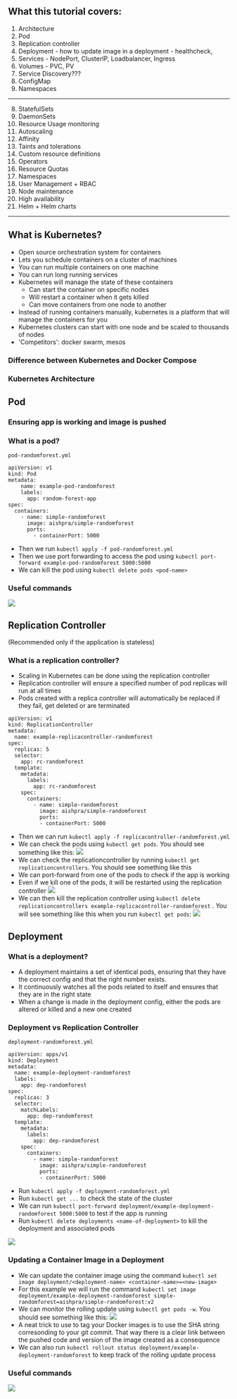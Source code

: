 ## What this tutorial covers:
1. Architecture
2. Pod
2. Replication controller
3. Deployment - how to update image in a deployment - healthcheck, 
4. Services - NodePort, ClusterIP, Loadbalancer, Ingress
5. Volumes - PVC, PV
6. Service Discovery???
7. ConfigMap
8. Namespaces


---
8. StatefulSets
9. DaemonSets
10. Resource Usage monitoring
11. Autoscaling
12. Affinity
13. Taints and tolerations
14. Custom resource definitions
15. Operators
16. Resource Quotas
17. Namespaces
18. User Management + RBAC
19. Node maintenance
20. High availability
21. Helm + Helm charts

---

## What is Kubernetes?
- Open source orchestration system for containers
- Lets you schedule containers on a cluster of machines
- You can run multiple containers on one machine
- You can run long running services
- Kubernetes will manage the state of these containers
	- Can start the container on specific nodes
	- Will restart a container when it gets killed
	- Can move containers from one node to another
-  Instead of running containers manually, kubernetes is a platform that will manage the containers for you
-  Kubernetes clusters can start with one node and be scaled to thousands of nodes
-  'Competitors': docker swarm, mesos

### Difference between Kubernetes and Docker Compose

### Kubernetes Architecture

## Pod

### Ensuring app is working and image is pushed

### What is a pod?

`pod-randomforest.yml`

```
apiVersion: v1
kind: Pod
metadata:
    name: example-pod-randomforest
    labels:
      app: random-forest-app
spec:
  containers:
    - name: simple-randomforest
      image: aishpra/simple-randomforest
      ports:
        - containerPort: 5000
```

- Then we run `kubectl apply -f pod-randomforest.yml`
- Then we use port forwarding to access the pod using `kubectl port-forward example-pod-randomforest 5000:5000`
- We can kill the pod using `kubectl delete pods <pod-name>`


### Useful commands
![](readme_images/useful.png)


## Replication Controller

(Recommended only if the application is stateless) 


### What is a replication controller?
- Scaling in Kubernetes can be done using the replication controller
- Replication controller will ensure a specified number of pod replicas will run at all times
- Pods created with a replica controller will automatically be replaced if they fail, get deleted or are terminated


```
apiVersion: v1
kind: ReplicationController
metadata:
  name: example-replicacontroller-randomforest
spec:
  replicas: 5
  selector:
    app: rc-randomforest 
  template:
    metadata:
      labels:
        app: rc-randomforest 
    spec:
      containers:
        - name: simple-randomforest
          image: aishpra/simple-randomforest
          ports:
          - containerPort: 5000
```

- Then we can run `kubectl apply -f replicacontroller-randomforest.yml` 
- We can check the pods using `kubectl get pods`. You should see something like this:
![](readme_images/rc1.png)
- We can check the replicationcontroller by running `kubectl get replicationcontrollers`. You should see something like this 
- We can port-forward from one of the pods to check if the app is working
- Even if we kill one of the pods, it will be restarted using the replication controller
![](readme_images/rc3.png)
- We can then kill the replication controller using `kubectl delete replicationcontrollers example-replicacontroller-randomforest` .
You will see something like this when you run `kubectl get pods`:
![](readme_images/rc4.png)


## Deployment

### What is a deployment?
- A deployment maintains a set of identical pods, ensuring that they have the correct config and that the right number exists.
- It  continuously watches all the pods related to itself and ensures that they are in the right state
- When a change is made in the deployment config, either the pods are altered or killed and a new one created

### Deployment vs Replication Controller

`deployment-randomforest.yml`

```
apiVersion: apps/v1
kind: Deployment
metadata:
  name: example-deployment-randomforest
  labels:
    app: dep-randomforest
spec:
  replicas: 3
  selector:
    matchLabels:
      app: dep-randomforest
  template:
    metadata:
      labels:
        app: dep-randomforest
    spec:
      containers:
        - name: simple-randomforest
          image: aishpra/simple-randomforest
          ports:
          - containerPort: 5000
```

- Run `kubectl apply -f deployment-randomforest.yml`
- Run `kubectl get ...` to check the state of the cluster
- We can run `kubectl port-forward deployment/example-deployment-randomforest 5000:5000` to test if the app is running
- Run `kubectl delete deployments <name-of-deployment>` to kill the deployment and associated pods

![](readme_images/dep1.png)

### Updating a Container Image in a Deployment

- We can update the container image using the command `kubectl set image deployment/<deployment-name> <container-name>=<new-image>`
- For this example we will run the command `kubectl set image deployment/example-deployment-randomforest simple-randomforest=aishpra/simple-randomforest:v2`
- We can monitor the rolling update using `kubectl get pods -w`. You should see something like this:
![](readme_images/rolling.png)
- A neat trick to use to tag your Docker images is to use the SHA string corresonding to your git commit. That way there is a clear link between the pushed code and version of the image created as a consequence
- We can also run `kubectl rollout status deployment/example-deployment-randomforest` to keep track of the rolling update process


### Useful commands
![](readme_images/dep2.png)





